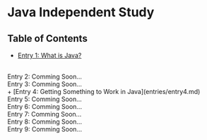 # Java Independent Study

## Table of Contents

+ [Entry 1: What is Java?](entries/entry1.md)
<br>
Entry 2: Comming Soon...
<br>
Entry 3: Comming Soon...
<br>
+ [Entry 4: Getting Something to Work in Java](entries/entry4.md)
<br>
Entry 5: Comming Soon...
<br>
Entry 6: Comming Soon...
<br>
Entry 7: Comming Soon...
<br>
Entry 8: Comming Soon...
<br>
Entry 9: Comming Soon...